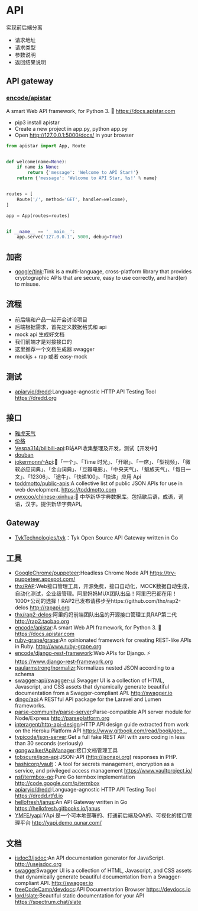 # API

实现前后端分离

*   请求地址
*   请求类型
*   参数说明
*   返回结果说明

## API gateway

### [encode/apistar](https://github.com/encode/apistar)

A smart Web API framework, for Python 3. 🌟 https://docs.apistar.com

* pip3 install apistar
* Create a new project in app.py, python app.py
* Open http://127.0.0.1:5000/docs/ in your browser

```py
from apistar import App, Route


def welcome(name=None):
    if name is None:
        return {'message': 'Welcome to API Star!'}
    return {'message': 'Welcome to API Star, %s!' % name}


routes = [
    Route('/', method='GET', handler=welcome),
]

app = App(routes=routes)


if __name__ == '__main__':
    app.serve('127.0.0.1', 5000, debug=True)
```

## 加密

* [google/tink](https://github.com/google/tink):Tink is a multi-language, cross-platform library that provides cryptographic APIs that are secure, easy to use correctly, and hard(er) to misuse.

## 流程

* 前后端和产品一起开会讨论项目
* 后端根据需求，首先定义数据格式和 api
* mock api 生成好文档
* 我们前端才是对接接口的
* 这里推荐一个文档生成器 swagger
* mockjs + rap 或者 easy-mock

## 测试

* [apiaryio/dredd](https://github.com/apiaryio/dredd):Language-agnostic HTTP API Testing Tool https://dredd.org

## 接口

* [雅虎天气](https://query.yahooapis.com/v1/public/yql?q=select%20*%20from%20weather.forecast%20where%20woeid%20%3D%202151330&format=json)
* [价格](http://api.money.126.net/data/feed/0000001,1399001?callback=refreshPrice)
* [Vespa314/bilibili-api](https://github.com/Vespa314/bilibili-api):B站API收集整理及开发，测试【开发中】 
* [douban](https://developers.douban.com/wiki/?title=guide)
* [jokermonn/-Api](https://github.com/jokermonn/-Api):📖「一个」、「Time 时光」、「开眼」、「一席」、「梨视频」、「微软必应词典」、「金山词典」、「豆瓣电影」、「中央天气」、「魅族天气」、「每日一文」、「12306」、「途牛」、「快递100」、「快递」应用 Api
* [toddmotto/public-apis](https://github.com/toddmotto/public-apis):A collective list of public JSON APIs for use in web development. https://toddmotto.com
* [pwxcoo/chinese-xinhua](https://github.com/pwxcoo/chinese-xinhua):📙 中华新华字典数据库。包括歇后语，成语，词语，汉字。提供新华字典API。

## Gateway

* [TykTechnologies/tyk](https://github.com/TykTechnologies/tyk)：Tyk Open Source API Gateway written in Go

## 工具

* [GoogleChrome/puppeteer](https://github.com/GoogleChrome/puppeteer):Headless Chrome Node API https://try-puppeteer.appspot.com/
* [thx/RAP](https://github.com/thx/RAP):Web接口管理工具，开源免费，接口自动化，MOCK数据自动生成，自动化测试，企业级管理。阿里妈妈MUX团队出品！阿里巴巴都在用！1000+公司的选择！RAP2已发布请移步至https://github.com/thx/rap2-delos http://rapapi.org
* [thx/rap2-delos](https://github.com/thx/rap2-delos):阿里妈妈前端团队出品的开源接口管理工具RAP第二代 http://rap2.taobao.org
* [encode/apistar](https://github.com/encode/apistar):A smart Web API framework, for Python 3. 🌟 https://docs.apistar.com
* [ruby-grape/grape](https://github.com/ruby-grape/grape):An opinionated framework for creating REST-like APIs in Ruby. http://www.ruby-grape.org
* [encode/django-rest-framework](https://github.com/encode/django-rest-framework):Web APIs for Django. ⚡️ https://www.django-rest-framework.org
* [paularmstrong/normalizr](https://github.com/paularmstrong/normalizr):Normalizes nested JSON according to a schema
* [swagger-api/swagger-ui](https://github.com/swagger-api/swagger-ui):Swagger UI is a collection of HTML, Javascript, and CSS assets that dynamically generate beautiful documentation from a Swagger-compliant API. http://swagger.io
* [dingo/api](https://github.com/dingo/api):A RESTful API package for the Laravel and Lumen frameworks.
* [parse-community/parse-server](https://github.com/parse-community/parse-server):Parse-compatible API server module for Node/Express http://parseplatform.org
* [interagent/http-api-design](https://github.com/interagent/http-api-design):HTTP API design guide extracted from work on the Heroku Platform API https://www.gitbook.com/read/book/gee…
* [typicode/json-server](https://github.com/typicode/json-server):Get a full fake REST API with zero coding in less than 30 seconds (seriously)
* [gongwalker/ApiManager](https://github.com/gongwalker/ApiManager):接口文档管理工具
* [tobscure/json-api](https://github.com/tobscure/json-api):JSON-API (http://jsonapi.org) responses in PHP.
* [hashicorp/vault](https://github.com/hashicorp/vault)：A tool for secrets management, encryption as a service, and privileged access management https://www.vaultproject.io/
* [nsf/termbox-go](https://github.com/nsf/termbox-go):Pure Go termbox implementation http://code.google.com/p/termbox
* [apiaryio/dredd](https://github.com/apiaryio/dredd):Language-agnostic HTTP API Testing Tool https://dredd.rtfd.io
* [hellofresh/janus](https://github.com/hellofresh/janus):An API Gateway written in Go https://hellofresh.gitbooks.io/janus
* [YMFE/yapi](https://github.com/YMFE/yapi):YApi 是一个可本地部署的、打通前后端及QA的、可视化的接口管理平台 http://yapi.demo.qunar.com/

## 文档

* [jsdoc3/jsdoc](https://github.com/jsdoc3/jsdoc):An API documentation generator for JavaScript. http://usejsdoc.org
* [swagger](https://app.swaggerhub.com/home)Swagger UI is a collection of HTML, Javascript, and CSS assets that dynamically generate beautiful documentation from a Swagger-compliant API. http://swagger.io
* [freeCodeCamp/devdocs](https://github.com/freeCodeCamp/devdocs):API Documentation Browser https://devdocs.io
* [lord/slate](https://github.com/lord/slate):Beautiful static documentation for your API https://spectrum.chat/slate
